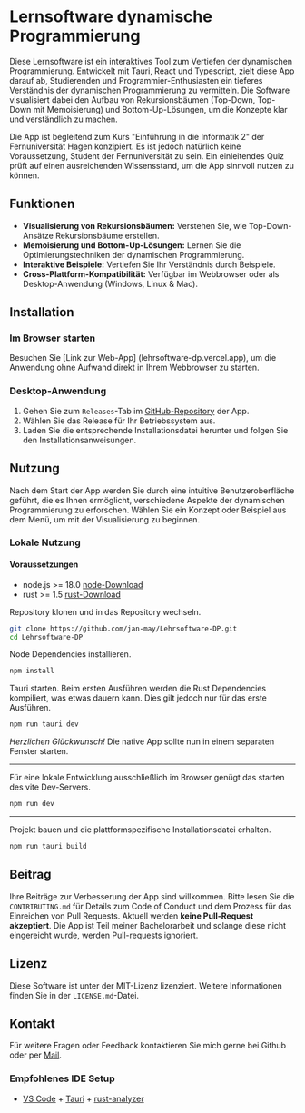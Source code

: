 # Lernsoftware dynamische Programmierung

Diese Lernsoftware ist ein interaktives Tool zum Vertiefen der dynamischen Programmierung. Entwickelt mit Tauri, React und Typescript, zielt diese App darauf ab, Studierenden und Programmier-Enthusiasten ein tieferes Verständnis der dynamischen Programmierung zu vermitteln. Die Software visualisiert dabei den Aufbau von Rekursionsbäumen (Top-Down, Top-Down mit Memoisierung) und Bottom-Up-Lösungen, um die Konzepte klar und verständlich zu machen.

Die App ist begleitend zum Kurs "Einführung in die Informatik 2" der Fernuniversität Hagen konzipiert. Es ist jedoch natürlich keine  Voraussetzung, Student der Fernuniversität zu sein.
Ein einleitendes Quiz prüft auf einen ausreichenden Wissensstand, um die App sinnvoll nutzen zu können.

## Funktionen

- **Visualisierung von Rekursionsbäumen:** Verstehen Sie, wie Top-Down-Ansätze Rekursionsbäume erstellen.
- **Memoisierung und Bottom-Up-Lösungen:** Lernen Sie die Optimierungstechniken der dynamischen Programmierung.
- **Interaktive Beispiele:** Vertiefen Sie Ihr Verständnis durch Beispiele.
- **Cross-Plattform-Kompatibilität:** Verfügbar im Webbrowser oder als Desktop-Anwendung (Windows, Linux & Mac).

## Installation

### Im Browser starten

Besuchen Sie [Link zur Web-App] (lehrsoftware-dp.vercel.app), um die Anwendung ohne Aufwand direkt in Ihrem Webbrowser zu starten.

### Desktop-Anwendung

1. Gehen Sie zum `Releases`-Tab im [GitHub-Repository](https://github.com/jan-may/Lehrsoftware-DP/releases) der App.
2. Wählen Sie das Release für Ihr Betriebssystem aus.
3. Laden Sie die entsprechende Installationsdatei herunter und folgen Sie den Installationsanweisungen.

## Nutzung

Nach dem Start der App werden Sie durch eine intuitive Benutzeroberfläche geführt, die es Ihnen ermöglicht, verschiedene Aspekte der dynamischen Programmierung zu erforschen. Wählen Sie ein Konzept oder Beispiel aus dem Menü, um mit der Visualisierung zu beginnen.

### Lokale Nutzung

#### Voraussetzungen

- node.js >= 18.0  [node-Download](https://nodejs.org/en/download/)
- rust >= 1.5  [rust-Download](https://www.rust-lang.org/tools/install)

Repository klonen und in das Repository wechseln.

```bash
git clone https://github.com/jan-may/Lehrsoftware-DP.git
cd Lehrsoftware-DP
```

Node Dependencies installieren.

```bash
npm install
```

Tauri starten. Beim ersten Ausführen werden die Rust Dependencies kompiliert, was etwas dauern kann. Dies gilt jedoch nur für das erste Ausführen.

```bash
npm run tauri dev
```

_Herzlichen Glückwunsch!_ Die native App sollte nun in einem separaten Fenster starten.

--------------------
Für eine lokale Entwicklung ausschließlich im Browser genügt das starten des vite Dev-Servers.

```bash
npm run dev
```

--------------------

Projekt bauen und die plattformspezifische Installationsdatei erhalten.

```bash
npm run tauri build
```

## Beitrag

Ihre Beiträge zur Verbesserung der App sind willkommen. Bitte lesen Sie die `CONTRIBUTING.md` für Details zum Code of Conduct und dem Prozess für das Einreichen von Pull Requests.
Aktuell werden **keine Pull-Request akzeptiert**.
Die App ist Teil meiner Bachelorarbeit und solange diese nicht eingereicht wurde, werden Pull-requests ignoriert.

## Lizenz

Diese Software ist unter der MIT-Lizenz lizenziert. Weitere Informationen finden Sie in der `LICENSE.md`-Datei.

## Kontakt

Für weitere Fragen oder Feedback kontaktieren Sie mich gerne bei Github oder per [Mail](<hi@jan-may.dev>).

### Empfohlenes IDE Setup

- [VS Code](https://code.visualstudio.com/) + [Tauri](https://marketplace.visualstudio.com/items?itemName=tauri-apps.tauri-vscode) + [rust-analyzer](https://marketplace.visualstudio.com/items?itemName=rust-lang.rust-analyzer)
